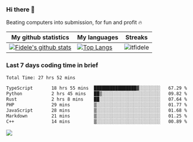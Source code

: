 ### Hi there 👋
<p>Beating computers into submission, for fun and profit 🔥</p>

|My github statistics|My languages|Streaks|
|-|-|-|
|[![Fidele's github stats](https://github-readme-stats.vercel.app/api?username=itfidele&count_private=true&show_icons=true&theme=dark&hide_title=true)](https://github.com/itfidele)|[![Top Langs](https://github-readme-stats.vercel.app/api/top-langs/?username=itfidele&show_icons=true&langs_count=8&theme=dark&layout=compact&hide_title=true)](https://github.com/itfidele)|![itfidele](https://github-readme-streak-stats.herokuapp.com/?user=itfidele&theme=dark)

### Last 7 days coding time in brief
<!--START_SECTION:waka-->

```txt
Total Time: 27 hrs 52 mins

TypeScript       18 hrs 55 mins  ████████████████▓░░░░░░░░   67.29 %
Python           2 hrs 45 mins   ██▒░░░░░░░░░░░░░░░░░░░░░░   09.82 %
Rust             2 hrs 8 mins    ██░░░░░░░░░░░░░░░░░░░░░░░   07.64 %
PHP              29 mins         ▒░░░░░░░░░░░░░░░░░░░░░░░░   01.77 %
JavaScript       28 mins         ▒░░░░░░░░░░░░░░░░░░░░░░░░   01.68 %
Markdown         21 mins         ▒░░░░░░░░░░░░░░░░░░░░░░░░   01.25 %
C++              14 mins         ▒░░░░░░░░░░░░░░░░░░░░░░░░   00.89 %
```

<!--END_SECTION:waka-->

![](https://komarev.com/ghpvc/?username=itfidele)
